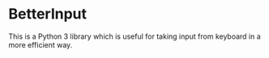 # BetterInput
This is a Python 3 library which is useful for taking input from keyboard in a more efficient way.
